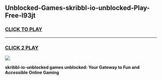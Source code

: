 
## Unblocked-Games-skribbl-io-unblocked-Play-Free-l93jt
<h3>
<a href="https://premium76.site?title=skribbl-io-unblocked&ref=10A">CLICK TO PLAY</a></h3>
<hr>

<h3>
<a href="https://premium76.site?title=skribbl-io-unblocked&ref=10A">CLICK 2 PLAY</a>
  
</h3>

<a href="https://premium76.site?title=skribbl-io-unblocked&ref=10A"><img src="https://clearcache.store/games.png"></a>


**skribbl-io-unblocked games unblocked: Your Gateway to Fun and Accessible Online Gaming**
